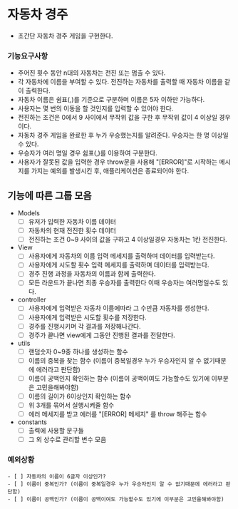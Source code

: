 # 자동차 경주
 - 초간단 자동차 경주 게임을 구현한다.

### 기능요구사항
 - 주어진 횟수 동안 n대의 자동차는 전진 또는 멈출 수 있다.
 - 각 자동차에 이름을 부여할 수 있다. 전진하는 자동차를 출력할 때 자동차 이름을 같이 출력한다.
 - 자동차 이름은 쉼표(,)를 기준으로 구분하며 이름은 5자 이하만 가능하다.
 - 사용자는 몇 번의 이동을 할 것인지를 입력할 수 있어야 한다.
 - 전진하는 조건은 0에서 9 사이에서 무작위 값을 구한 후 무작위 값이 4 이상일 경우이다.
 - 자동차 경주 게임을 완료한 후 누가 우승했는지를 알려준다. 우승자는 한 명 이상일 수 있다.
 - 우승자가 여러 명일 경우 쉼표(,)를 이용하여 구분한다.
 - 사용자가 잘못된 값을 입력한 경우 throw문을 사용해 "[ERROR]"로 시작하는 메시지를 가지는 예외를 발생시킨 후, 애플리케이션은 종료되어야 한다.

## 기능에 따른 그룹 모음
* Models 
    - [ ] 유저가 입력한 자동차 이름 데이터
    - [ ] 자동차의 현재 전진한 횟수 데이터
    - [ ] 전진하는 조건 0~9 사이의 값을 구하고 4 이상일경우 자동차는 1칸 전진한다.

* View
    - [ ] 사용자에게 자동차의 이름 입력 메세지를 출력하며 데이터를 입력받는다.
    - [ ] 사용자에게 시도할 횟수 입력 메세지를 출력하며 데이터를 입력받는다.
    - [ ] 경주 진행 과정을 자동차의 이름과 함께 출력한다.
    - [ ] 모든 라운드가 끝나면 최종 우승자를 출력한다 이때 우승자는 여러명일수도 있다.
* controller
    - [ ] 사용자에게 입력받은 자동차 이름에따라 그 수만큼 자동차를 생성한다.
    - [ ] 사용자에게 입력받은 시도할 횟수를 저장한다.
    - [ ] 경주를 진행시키며 각 결과를 저장해나간다.
    - [ ] 경주가 끝나면 view에게 그동안 진행된 결과를 전달한다.
* utils
    - [ ] 랜덤숫자 0~9중 하나를 생성하는 함수
    - [ ] 이름의 중복을 찾는 함수 (이름이 중복일경우 누가 우승자인지 알 수 없기때문에 에러라고 판단함)
    - [ ] 이름이 공백인지 확인하는 함수 (이름이 공백이여도 가능할수도 있기에 이부분은 고민을해봐야함)
    - [ ] 이름의 길이가 6이상인지 확인하는 함수
    - [ ] 위 3개를 묶어서 실행시켜줄 함수
    - [ ] 에러 메세지를 받고 에러를 "[ERROR] 메세지" 를 throw 해주는 함수 
* constants
    - [ ] 출력에 사용할 문구들
    - [ ] 그 외 상수로 관리할 변수 모음
### 예외상황
    - [ ] 자동차의 이름이 6글자 이상인가?
    - [ ] 이름이 중복인가? (이름이 중복일경우 누가 우승자인지 알 수 없기때문에 에러라고 판단함)
    - [ ] 이름이 공백인가? (이름이 공백이여도 가능할수도 있기에 이부분은 고민을해봐야함)
